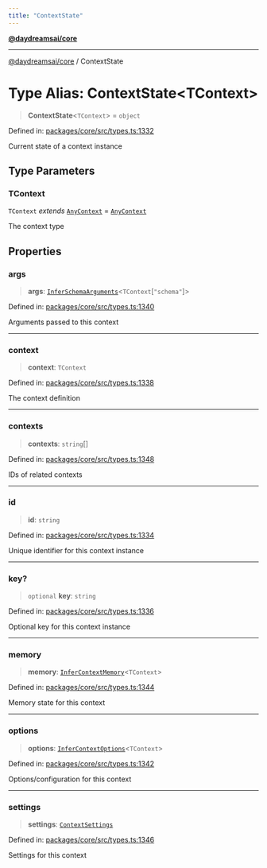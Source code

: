 ```yaml
---
title: "ContextState"
---
```


[**@daydreamsai/core**](./api-reference.md)

***

[@daydreamsai/core](./api-reference.md) / ContextState

# Type Alias: ContextState\<TContext\>

> **ContextState**\<`TContext`\> = `object`

Defined in: [packages/core/src/types.ts:1332](https://github.com/dojoengine/daydreams/blob/877d54c3d7a1ffa2e1fe799ae3402216c969af05/packages/core/src/types.ts#L1332)

Current state of a context instance

## Type Parameters

### TContext

`TContext` *extends* [`AnyContext`](./AnyContext.md) = [`AnyContext`](./AnyContext.md)

The context type

## Properties

### args

> **args**: [`InferSchemaArguments`](./InferSchemaArguments.md)\<`TContext`\[`"schema"`\]\>

Defined in: [packages/core/src/types.ts:1340](https://github.com/dojoengine/daydreams/blob/877d54c3d7a1ffa2e1fe799ae3402216c969af05/packages/core/src/types.ts#L1340)

Arguments passed to this context

***

### context

> **context**: `TContext`

Defined in: [packages/core/src/types.ts:1338](https://github.com/dojoengine/daydreams/blob/877d54c3d7a1ffa2e1fe799ae3402216c969af05/packages/core/src/types.ts#L1338)

The context definition

***

### contexts

> **contexts**: `string`[]

Defined in: [packages/core/src/types.ts:1348](https://github.com/dojoengine/daydreams/blob/877d54c3d7a1ffa2e1fe799ae3402216c969af05/packages/core/src/types.ts#L1348)

IDs of related contexts

***

### id

> **id**: `string`

Defined in: [packages/core/src/types.ts:1334](https://github.com/dojoengine/daydreams/blob/877d54c3d7a1ffa2e1fe799ae3402216c969af05/packages/core/src/types.ts#L1334)

Unique identifier for this context instance

***

### key?

> `optional` **key**: `string`

Defined in: [packages/core/src/types.ts:1336](https://github.com/dojoengine/daydreams/blob/877d54c3d7a1ffa2e1fe799ae3402216c969af05/packages/core/src/types.ts#L1336)

Optional key for this context instance

***

### memory

> **memory**: [`InferContextMemory`](./InferContextMemory.md)\<`TContext`\>

Defined in: [packages/core/src/types.ts:1344](https://github.com/dojoengine/daydreams/blob/877d54c3d7a1ffa2e1fe799ae3402216c969af05/packages/core/src/types.ts#L1344)

Memory state for this context

***

### options

> **options**: [`InferContextOptions`](./InferContextOptions.md)\<`TContext`\>

Defined in: [packages/core/src/types.ts:1342](https://github.com/dojoengine/daydreams/blob/877d54c3d7a1ffa2e1fe799ae3402216c969af05/packages/core/src/types.ts#L1342)

Options/configuration for this context

***

### settings

> **settings**: [`ContextSettings`](./ContextSettings.md)

Defined in: [packages/core/src/types.ts:1346](https://github.com/dojoengine/daydreams/blob/877d54c3d7a1ffa2e1fe799ae3402216c969af05/packages/core/src/types.ts#L1346)

Settings for this context
